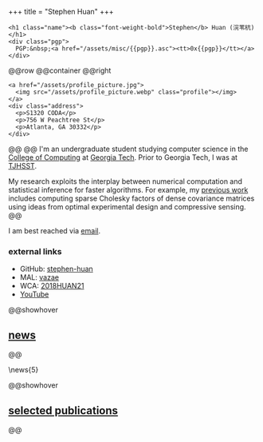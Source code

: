 +++
title = "Stephen Huan"
+++

~~~
<h1 class="name"><b class="font-weight-bold">Stephen</b> Huan (浣苇杭)</h1>
<div class="pgp">
  PGP:&nbsp;<a href="/assets/misc/{{pgp}}.asc"><tt>0x{{pgp}}</tt></a>
</div>
~~~

@@row
@@container
@@right
~~~
<a href="/assets/profile_picture.jpg">
  <img src="/assets/profile_picture.webp" class="profile"></img>
</a>
<div class="address">
  <p>S1320 CODA</p>
  <p>756 W Peachtree St</p>
  <p>Atlanta, GA 30332</p>
</div>
~~~
@@
@@
I'm an undergraduate student studying computer science
in the [College of Computing](https://www.cc.gatech.edu/)
at [Georgia Tech](https://www.gatech.edu/).
Prior to Georgia Tech, I was at [TJHSST](https://user.tjhsst.edu/2021shuan/).

My research exploits the interplay between numerical
computation and statistical inference for faster algorithms.
For example, my [previous work](/projects/) includes computing
sparse Cholesky factors of dense covariance matrices using
ideas from optimal experimental design and compressive sensing.
@@

I am best reached via [email](mailto:shuan@gatech.edu).

### external links

- GitHub: [stephen-huan](https://github.com/stephen-huan)
- MAL: [vazae](https://myanimelist.net/profile/vazae)
- WCA: [2018HUAN21](https://www.worldcubeassociation.org/persons/2018HUAN21)
- [YouTube](https://www.youtube.com/channel/UC3adQ7hzj_Ug2dr4KQp8V_w)

@@showhover
## [news](/news/)
@@

\news{5}

@@showhover
## [selected publications](/publications/)
@@

